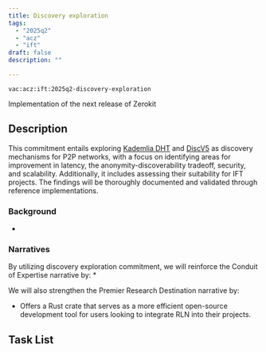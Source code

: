 ```yaml
---
title: Discovery exploration
tags:
  - "2025q2"
  - "acz"
  - "ift"
draft: false
description: ""

---
```

 
`vac:acz:ift:2025q2-discovery-exploration`

Implementation of the next release of Zerokit 
## Description
This commitment entails exploring [Kademlia DHT](https://en.wikipedia.org/wiki/Kademlia) 
and [DiscV5](https://github.com/ethereum/devp2p/blob/master/discv5/discv5.md) 
as discovery mechanisms for P2P networks, with a focus on identifying areas for improvement in 
latency, the anonymity-discoverability tradeoff, security, and scalability. 
Additionally, it includes assessing their suitability for IFT projects. 
The findings will be thoroughly documented and validated through reference implementations.

### Background

-

### Narratives

By utilizing discovery exploration commitment, we will reinforce the Conduit of Expertise narrative by:
* 

We will also strengthen the Premier Research Destination narrative by:
* Offers a Rust crate that serves as a more efficient open-source development tool 
for users looking to integrate RLN into their projects. 

## Task List